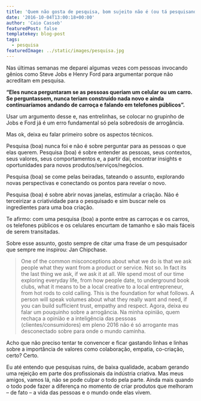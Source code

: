 ```yaml
---
title: 'Quem não gosta de pesquisa, bom sujeito não é (ou tá pesquisando errado)'
date: '2016-10-04T13:00:18+00:00'
author: 'Caio Casseb'
featuredPost: false
templatekey: blog-post
tags:
  - pesquisa
featuredImage: ../static/images/pesquisa.jpg
---
```


Nas últimas semanas me deparei algumas vezes com pessoas invocando gênios como Steve Jobs e Henry Ford para argumentar porque não acreditam em pesquisa.

**“Eles nunca perguntaram se as pessoas queriam um celular ou um carro. Se perguntassem, nunca teriam construído nada novo e ainda continuaríamos andando de carroça e falando em telefones públicos”.**

Usar um argumento desse e, nas entrelinhas, se colocar no grupinho de Jobs e Ford já é um erro fundamental só pela sobredosis de arrogância.

Mas ok, deixa eu falar primeiro sobre os aspectos técnicos.

Pesquisa (boa) nunca foi e não é sobre perguntar para as pessoas o que elas querem. Pesquisa (boa) é sobre entender as pessoas, seus contextos, seus valores, seus comportamentos e, a partir daí, encontrar insights e oportunidades para novos produtos/serviços/negócios.

Pesquisa (boa) se come pelas beiradas, tateando o assunto, explorando novas perspectivas e conectando os pontos para revelar o novo.

Pesquisa (boa) é sobre abrir novas janelas, estimular a criação. Não é terceirizar a criatividade para o pesquisado e sim buscar nele os ingredientes para uma boa criação.

Te afirmo: com uma pesquisa (boa) a ponte entre as carroças e os carros, os telefones públicos e os celulares encurtam de tamanho e são mais fáceis de serem transitadas.

Sobre esse assunto, gosto sempre de citar uma frase de um pesquisador que sempre me inspirou: Jan Chipchase.

> One of the common misconceptions about what we do is that we ask people what they want from a product or service. Not so. In fact its the last thing we ask, if we ask it at all. We spend most of our time exploring everyday life, from how people date, to underground book clubs, what it means to be a local creative to a local entrepreneur, from hot rods to cold calling. This is the foundation for what follows. A person will speak volumes about what they really want and need, if you can build sufficient trust, empathy and respect.
> Agora, deixa eu falar um pouquinho sobre a arrogância. Na minha opinião, quem rechaça a opinião e a inteligência das pessoas (clientes/consumidores) em pleno 2016 não é só arrogante mas desconectado sobre para onde o mundo caminha.

Acho que não preciso tentar te convencer e ficar gastando linhas e linhas sobre a importância de valores como colaboração, empatia, co-criação, certo? Certo.

Eu até entendo que pesquisas ruins, de baixa qualidade, acabam gerando uma rejeição em parte dos profissionais da indústria criativa. Mas meus amigos, vamos lá, não se pode culpar o todo pela parte. Ainda mais quando o todo pode fazer a diferença no momento de criar produtos que melhoram – de fato – a vida das pessoas e o mundo onde elas vivem.
